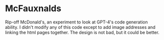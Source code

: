 # McFauxnalds
Rip-off McDonald's, an experiment to look at GPT-4's code generation ability. I didn't modify any of this code except to add image addresses and linking the html pages together. The design is not bad, but it could be better.
